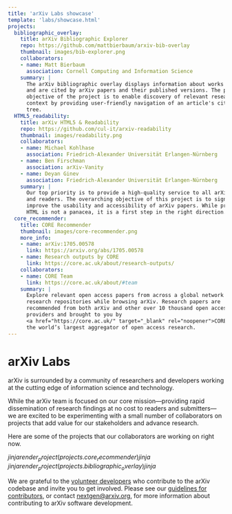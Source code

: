 ```yaml
---
title: 'arXiv Labs showcase'
template: 'labs/showcase.html'
projects:
  bibliographic_overlay:
    title: arXiv Bibliographic Explorer
    repo: https://github.com/mattbierbaum/arxiv-bib-overlay
    thumbnail: images/bib-explorer.png
    collaborators:
    - name: Matt Bierbaum
      association: Cornell Computing and Information Science
    summary: |
      The arXiv bibliographic overlay displays information about works that cite
      and are cited by arXiv papers and their published versions. The primary
      objective of the project is to enable discovery of relevant research and
      context by providing user-friendly navigation of an article's citation
      tree.
  HTML5_readability:
    title: arXiv HTML5 & Readability
    repo: https://github.com/cul-it/arxiv-readability
    thumbnail: images/readability.png
    collaborators:
    - name: Michael Kohlhase
      association: Friedrich-Alexander Universität Erlangen-Nürnberg
    - name: Ben Firschman
      association: arXiv-Vanity
    - name: Deyan Ginev
      association: Friedrich-Alexander Universität Erlangen-Nürnberg
    summary: |
      Our top priority is to provide a high-quality service to all arXiv authors
      and readers. The overarching objective of this project is to significantly
      improve the usability and accessibility of arXiv papers. While providing
      HTML is not a panacea, it is a first step in the right direction.
  core_recommender:
    title: CORE Recommender
    thumbnail: images/core-recommender.png
    more_info:
    - name: arXiv:1705.00578
      link: https://arxiv.org/abs/1705.00578
    - name: Research outputs by CORE
      link: https://core.ac.uk/about/research-outputs/
    collaborators:
    - name: CORE Team
      link: https://core.ac.uk/about/#team
    summary: |
      Explore relevant open access papers from across a global network of
      research repositories while browsing arXiv. Research papers are
      recommended from both arXiv and other over 10 thousand open access data
      providers and brought to you by
      <a href="https://core.ac.uk/" target="_blank" rel="noopener">CORE</a>,
      the world’s largest aggregator of open access research.
---
```

# arXiv Labs

arXiv is surrounded by a community of researchers and developers working at the cutting edge of information science and technology.

While the arXiv team is focused on our core mission—providing rapid dissemination of research findings at no cost to readers and submitters—we are excited to be experimenting with a small number of collaborators on projects that add value for our stakeholders and advance research.

Here are some of the projects that our collaborators are working on right now.

$jinja {{ render_project(projects.core_recommender) }} jinja$
$jinja {{ render_project(projects.bibliographic_overlay) }} jinja$

We are grateful to the [volunteer developers](https://arxiv.org/about/people/developers) who contribute to the arXiv codebase and invite you to get involved. Please see our [guidelines for contributors](https://github.com/arXiv/.github/blob/master/CONTRIBUTING.md), or contact nextgen@arxiv.org, for more information about contributing to arXiv software development.
